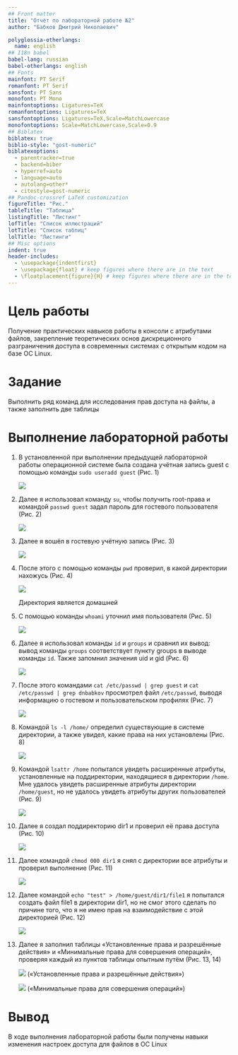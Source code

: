 ```yaml
---
## Front matter
title: "Отчёт по лабораторной работе №2"
author: "Бабков Дмитрий Николаевич"

polyglossia-otherlangs:
  name: english
## I18n babel
babel-lang: russian
babel-otherlangs: english
## Fonts
mainfont: PT Serif
romanfont: PT Serif
sansfont: PT Sans
monofont: PT Mono
mainfontoptions: Ligatures=TeX
romanfontoptions: Ligatures=TeX
sansfontoptions: Ligatures=TeX,Scale=MatchLowercase
monofontoptions: Scale=MatchLowercase,Scale=0.9
## Biblatex
biblatex: true
biblio-style: "gost-numeric"
biblatexoptions:
  - parentracker=true
  - backend=biber
  - hyperref=auto
  - language=auto
  - autolang=other*
  - citestyle=gost-numeric
## Pandoc-crossref LaTeX customization
figureTitle: "Рис."
tableTitle: "Таблица"
listingTitle: "Листинг"
lofTitle: "Список иллюстраций"
lotTitle: "Список таблиц"
lolTitle: "Листинги"
## Misc options
indent: true
header-includes:
  - \usepackage{indentfirst}
  - \usepackage{float} # keep figures where there are in the text
  - \floatplacement{figure}{H} # keep figures where there are in the text
---
```


# Цель работы

Получение практических навыков работы в консоли с атрибутами файлов, закрепление теоретических основ дискреционного разграничения доступа в современных системах с открытым кодом на базе ОС Linux.

# Задание

Выполнить ряд команд для исследования прав доступа на файлы, а также заполнить две таблицы

# Выполнение лабораторной работы

1. В установленной при выполнении предыдущей лабораторной работы операционной системе была создана учётная запись guest с помощью команды ```sudo useradd guest``` (Рис. 1)

    ![](./images/createguest.png)

2. Далее я использовал команду ```su```, чтобы получить root-права и командой ```passwd guest``` задал пароль для гостевого пользователя (Рис. 2)

    ![](./images/guestpword.png)

3. Далее я вошёл в гостевую учётную запись (Рис. 3)

    ![](./images/guestlogin.png)

4. После этого с помощью команды ```pwd``` проверил, в какой директории нахожусь (Рис. 4)
    
    ![](./images/guestpwd.png)

    Директория является домашней

5. С помощью команды ```whoami``` уточнил имя пользователя (Рис. 5)

    ![](./images/guestwhoami.png)

6. Далее я использовал команды ```id``` и ```groups``` и сравнил их вывод: вывод команды ```groups``` соответствует пункту groups в выводе команды ```id```. Также запомнил значения uid и gid (Рис. 6)

    ![](./images/idgroups.png)

7. После этого командами ```cat /etc/passwd | grep guest``` и ```cat /etc/passwd | grep dnbabkov``` просмотрел файл ```/etc/passwd```, выводя информацию о гостевом и пользовательском профилях (Рис. 7)

    ![](./images/passwdfile.png)

8. Командой ```ls -l /home/``` определил существующие в системе директории, а также увидел, какие права на них установлены (Рис. 8)

    ![](./images/ls-l.png)

9. Командой ```lsattr /home``` попытался увидеть расширенные атрибуты, установленные на поддиректории, находящиеся в директории ```/home```. Мне удалось увидеть расширенные атрибуты директории ```/home/guest```, но не удалось увидеть атрибуты других пользователей (Рис. 9)
    
    ![](./images/lsattr.png)

10. Далее я создал поддиректорию dir1 и проверил её права доступа (Рис. 10)

    ![](./images/dir1attributes.png)

11. Далее командой ```chmod 000 dir1``` я снял с директории все атрибуты и проверил выполнение (Рис. 11)

    ![](./images/dir1000.png)

12. Далее командой ```echo "test" > /home/guest/dir1/file1``` я попытался создать файл file1 в директории dir1, но не смог этого сделать по причине того, что я не имею прав на взаимодействие с этой директорией (Рис. 12)

    ![](./images/dir1echo.png)

13. Далее я заполнил таблицы «Установленные права и разрешённые действия» и «Минимальные права для совершения операций», проверяя каждый из пунктов таблицы опытным путём (Рис. 13, 14)

    ![](./images/Таблица%202.1.png) («Установленные права и разрешённые действия»)

    ![](./images/Таблица%202.2.png) («Минимальные права для совершения операций»)

# Вывод

В ходе выполнения лабораторной работы были получены навыки изменения настроек доступа для файлов в ОС Linux